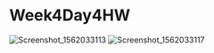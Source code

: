 # Week4Day4HW

![Screenshot_1562033113](https://user-images.githubusercontent.com/51377425/60477237-930c1180-9c4c-11e9-8b20-fe39e16312e1.png)
![Screenshot_1562033117](https://user-images.githubusercontent.com/51377425/60477238-943d3e80-9c4c-11e9-9d5e-ccd72f738c73.png)
